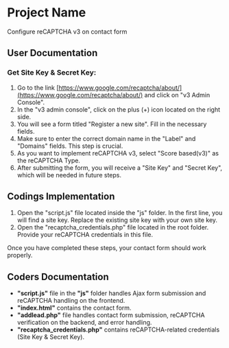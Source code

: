 # Project Name

Configure reCAPTCHA v3 on contact form

## User Documentation

### Get Site Key & Secret Key:

1. Go to the link [https://www.google.com/recaptcha/about/](https://www.google.com/recaptcha/about/) and click on "v3 Admin Console".
2. In the "v3 admin console", click on the plus (+) icon located on the right side.
3. You will see a form titled "Register a new site". Fill in the necessary fields.
4. Make sure to enter the correct domain name in the "Label" and "Domains" fields. This step is crucial.
5. As you want to implement reCAPTCHA v3, select "Score based(v3)" as the reCAPTCHA Type.
6. After submitting the form, you will receive a "Site Key" and "Secret Key", which will be needed in future steps.

## Codings Implementation

1. Open the "script.js" file located inside the "js" folder. In the first line, you will find a site key. Replace the existing site key with your own site key.
2. Open the "recaptcha_credentials.php" file located in the root folder. Provide your reCAPTCHA credentials in this file.

Once you have completed these steps, your contact form should work properly.

## Coders Documentation

- **"script.js"** file in the **"js"** folder handles Ajax form submission and reCAPTCHA handling on the frontend.
- **"index.html"** contains the contact form.
- **"addlead.php"** file handles contact form submission, reCAPTCHA verification on the backend, and error handling.
- **"recaptcha_credentials.php"** contains reCAPTCHA-related credentials (Site Key & Secret Key).


